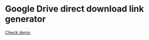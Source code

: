 # Google Drive direct download link generator
[Check demo](http://dhiraj512.github.io/GD-direct-link/)
